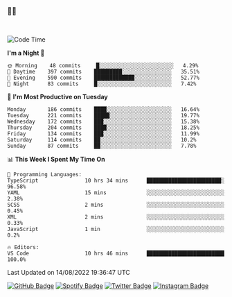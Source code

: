 ### 🤙🍺

<!-- <a href="https://github-readme-stats.vercel.app/api?username=hzak2xx&count_private=true&show_icons=true&theme=dracula">
  <img align="center" src="https://github-readme-stats.vercel.app/api?username=hzak2xx&count_private=true&show_icons=true&theme=dracula" />
</a>
</br> -->
</br>

<!--START_SECTION:waka-->
![Code Time](http://img.shields.io/badge/Code%20Time-1%2C716%20hrs%2055%20mins-blue)

**I'm a Night 🦉** 

```text
🌞 Morning    48 commits     █░░░░░░░░░░░░░░░░░░░░░░░░   4.29% 
🌆 Daytime    397 commits    █████████░░░░░░░░░░░░░░░░   35.51% 
🌃 Evening    590 commits    █████████████░░░░░░░░░░░░   52.77% 
🌙 Night      83 commits     █░░░░░░░░░░░░░░░░░░░░░░░░   7.42%

```
📅 **I'm Most Productive on Tuesday** 

```text
Monday       186 commits    ████░░░░░░░░░░░░░░░░░░░░░   16.64% 
Tuesday      221 commits    █████░░░░░░░░░░░░░░░░░░░░   19.77% 
Wednesday    172 commits    ███░░░░░░░░░░░░░░░░░░░░░░   15.38% 
Thursday     204 commits    ████░░░░░░░░░░░░░░░░░░░░░   18.25% 
Friday       134 commits    ███░░░░░░░░░░░░░░░░░░░░░░   11.99% 
Saturday     114 commits    ██░░░░░░░░░░░░░░░░░░░░░░░   10.2% 
Sunday       87 commits     ██░░░░░░░░░░░░░░░░░░░░░░░   7.78%

```


📊 **This Week I Spent My Time On** 

```text
💬 Programming Languages: 
TypeScript               10 hrs 34 mins      ████████████████████████░   96.58% 
YAML                     15 mins             ░░░░░░░░░░░░░░░░░░░░░░░░░   2.38% 
SCSS                     2 mins              ░░░░░░░░░░░░░░░░░░░░░░░░░   0.45% 
XML                      2 mins              ░░░░░░░░░░░░░░░░░░░░░░░░░   0.33% 
JavaScript               1 min               ░░░░░░░░░░░░░░░░░░░░░░░░░   0.2%

🔥 Editors: 
VS Code                  10 hrs 46 mins      █████████████████████████   100.0%

```


 Last Updated on 14/08/2022 19:36:47 UTC
<!--END_SECTION:waka-->

[![GitHub Badge](https://img.shields.io/badge/GitHub-100000?style=for-the-badge&logo=github&logoColor=white)](https://github.com/hzak2xx)
[![Spotify Badge](https://img.shields.io/badge/Spotify-1ED760?&style=for-the-badge&logo=spotify&logoColor=white)](https://open.spotify.com/user/uf90s6sbbh75a1mt44clkhkvf)
[![Twitter Badge](https://img.shields.io/badge/Twitter-1DA1F2?style=for-the-badge&logo=twitter&logoColor=white)](https://twitter.com/hzak2xx)
[![Instagram Badge](https://img.shields.io/badge/Instagram-E4405F?style=for-the-badge&logo=instagram&logoColor=white)](https://www.instagram.com/hzak2xx/)
